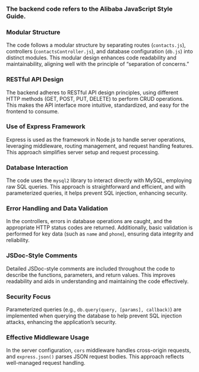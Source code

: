 ### The backend code refers to the Alibaba JavaScript Style Guide.
### Modular Structure
The code follows a modular structure by separating routes (`contacts.js`), controllers (`contactsController.js`), and database configuration (`db.js`) into distinct modules. This modular design enhances code readability and maintainability, aligning well with the principle of “separation of concerns.”
### RESTful API Design

The backend adheres to RESTful API design principles, using different HTTP methods (GET, POST, PUT, DELETE) to perform CRUD operations. This makes the API interface more intuitive, standardized, and easy for the frontend to consume.

### Use of Express Framework
Express is used as the framework in Node.js to handle server operations, leveraging middleware, routing management, and request handling features. This approach simplifies server setup and request processing.

### Database Interaction
The code uses the `mysql2` library to interact directly with MySQL, employing raw SQL queries. This approach is straightforward and efficient, and with parameterized queries, it helps prevent SQL injection, enhancing security.

### Error Handling and Data Validation
In the controllers, errors in database operations are caught, and the appropriate HTTP status codes are returned. Additionally, basic validation is performed for key data (such as `name` and `phone`), ensuring data integrity and reliability.

### JSDoc-Style Comments
Detailed JSDoc-style comments are included throughout the code to describe the functions, parameters, and return values. This improves readability and aids in understanding and maintaining the code effectively.

### Security Focus
Parameterized queries (e.g., `db.query(query, [params], callback)`) are implemented when querying the database to help prevent SQL injection attacks, enhancing the application’s security.

### Effective Middleware Usage
In the server configuration, `cors` middleware handles cross-origin requests, and `express.json()` parses JSON request bodies. This approach reflects well-managed request handling.